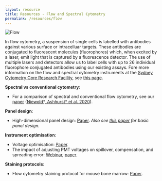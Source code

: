 ```yaml
---
layout: resource
title: Resources - Flow and Spectral Cytometry
permalink: /resources/flow
---
```


![Flow](https://raw.githubusercontent.com/tomashhurst/tomashhurst.github.io/master/images/Tech.png)

In flow cytometry, a suspension of single cells is labelled with antibodies against various surface or intracelluar targets. These antibodies are conjugated to fluorescent molecules (fluorophores) which, when excited by a laser, emit light that is captured by a fluorescence detector. The use of multiple lasers and detectors allow us to label cells with up to 26 individual fluorophore conjugated antibodies using our existing assays. Fore more information on the flow and spectral cytometry instruments at the [Sydney Cytometry Core Research Facility](https://sydneycytometry.org.au/), see [this page](https://sydneycytometry.org.au/flowcytometry).

**Spectral vs conventional cytometry**:

- For a comparison of spectral and conventional flow cytometry, see our [paper](https://onlinelibrary.wiley.com/doi/abs/10.1002/cyto.a.24211) ([Niewold\*, Ashhurst\* et al. 2020](https://onlinelibrary.wiley.com/doi/abs/10.1002/cyto.a.24211)).  

**Panel design**:

- High-dimensional panel design: [Paper](https://currentprotocols.onlinelibrary.wiley.com/doi/abs/10.1002/cpim.37). *Also see [this paper](http://onlinelibrary.wiley.com/doi/10.1002/cpim.26/abstract) for basic panel design.*

**Instrument optimisation**:

- Voltage optimisation: [Paper](https://currentprotocols.onlinelibrary.wiley.com/doi/abs/10.1002/cpim.37).
- The impact of adjusting PMT voltages on spillover, compensation, and spreading error: [Webinar](https://sydneycytometry.org.au/seminars-and-tutorials), [paper](https://currentprotocols.onlinelibrary.wiley.com/doi/abs/10.1002/cpim.37).

**Staining protocols**:

- Flow cytometry staining protocol for mouse bone marrow: [Paper](https://link.springer.com/protocol/10.1007/978-1-4939-9454-0_12).

<br />
<br />
